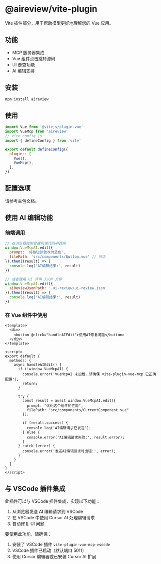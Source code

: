 # @aireview/vite-plugin

Vite 插件部分，用于帮助模型更好地理解您的 Vue 应用。

## 功能

- MCP 服务器集成
- Vue 组件点击跳转源码
- UI 走查功能
- AI 编辑支持

## 安装

```bash
npm install aireview
```

## 使用

```js
import Vue from '@vitejs/plugin-vue'
import VueMcp from 'aireview'
// vite.config.js
import { defineConfig } from 'vite'

export default defineConfig({
  plugins: [
    Vue(),
    VueMcp(),
  ],
})
```

## 配置选项

请参考主包文档。

## 使用 AI 编辑功能

### 前端调用

```js
// 在浏览器控制台或前端代码中调用
window.VueMcpAI.edit({
  prompt: '将按钮颜色改为蓝色',
  filePath: 'src/components/Button.vue' // 可选
}).then((result) => {
  console.log('AI编辑结果:', result)
})

// 或者使用 UI 评审 JSON 文件
window.VueMcpAI.edit({
  aiReviewJsonPath: '.ui-review/ui-review.json'
}).then((result) => {
  console.log('AI编辑结果:', result)
})
```

### 在 Vue 组件中使用

```vue
<template>
  <div>
    <button @click="handleAIEdit">使用AI修复问题</button>
  </div>
</template>

<script>
export default {
  methods: {
    async handleAIEdit() {
      if (!window.VueMcpAI) {
        console.error('VueMcpAI 未加载，请确保 vite-plugin-vue-mcp 已正确配置');
        return;
      }

      try {
        const result = await window.VueMcpAI.edit({
          prompt: "优化这个组件的性能",
          filePath: "src/components/CurrentComponent.vue"
        });

        if (result.success) {
          console.log('AI编辑请求已发送');
        } else {
          console.error('AI编辑请求失败:', result.error);
        }
      } catch (error) {
        console.error('发送AI编辑请求时出错:', error);
      }
    }
  }
}
</script>
```

## 与 VSCode 插件集成

此插件可以与 VSCode 插件集成，实现以下功能：

1. 从浏览器发送 AI 编辑请求到 VSCode
2. 在 VSCode 中使用 Cursor AI 处理编辑请求
3. 自动修复 UI 问题

要使用此功能，请确保：

1. 安装了 VSCode 插件 `vite-plugin-vue-mcp-vscode`
2. VSCode 插件已启动（默认端口 5011）
3. 使用 Cursor 编辑器或已安装 Cursor AI 扩展
